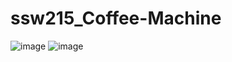 # ssw215_Coffee-Machine
![image](https://github.com/DChen810/ssw215_Coffee-Machine/blob/main/preview.png)
![image](https://github.com/DChen810/ssw215_Coffee-Machine/blob/main/preview2.png)

